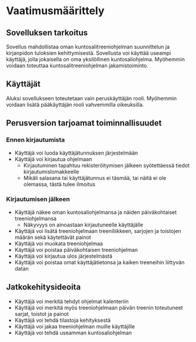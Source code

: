 # Vaatimusmäärittely

## Sovelluksen tarkoitus
Sovellus mahdollistaa oman kuntosalitreeniohjelman suunnittelun ja kirjanpidon tuloksien kehittymisestä. Sovellusta voi käyttää useampi käyttäjä, jolla jokaisella on oma yksilöllinen kuntosaliohjelma. Myöhemmin voidaan toteuttaa kuntosalitreeniohjelman jakamistoiminto.

## Käyttäjät
Aluksi sovellukseen toteutetaan vain peruskäyttäjän rooli. Myöhemmin voidaan lisätä pääkäyttäjän rooli vahvemmilla oikeuksilla.

## Perusversion tarjoamat toiminnallisuudet
### Ennen kirjautumista
- Käyttäjä voi luoda käyttäjätunnuksen järjestelmään
- Käyttäjä voi kirjautua ohjelmaan
  - Kirjautuminen tapahtuu rekisteröitymisen jälkeen syötettäessä tiedot kirjautumislomakkeelle
  - Mikäli salasana tai käyttäjätunnus ei täsmää, tai näitä ei ole olemassa, tästä tulee ilmoitus

### Kirjautumisen jälkeen
- Käyttäjä näkee oman kuntosaliohjelmansa ja näiden päiväkohtaiset treeniohjelmansa
  - Näkyvyys on ainoastaan kirjautuneelle käyttäjälle
- Käyttäjä voi lisätä treeniohjelmaan treeniliikkeen, sarjojen ja toistojen määrän sekä käytettävät painot
- Käyttäjä voi muokata treeniohjelmaa
- Käyttäjä voi poistaa päiväkohtaisen treeniohjelman
- Käyttäjä voi kirjautua ulos järjestelmästä
- Käyttäjä voi poistaa omat käyttäjätietonsa ja kaiken treeneihin liittyvän datan 

## Jatkokehitysideoita
- Käyttäjä voi merkitä tehdyt ohjelmat kalenteriin
- Käyttäjä voi merkitä myös treeniohjelmaan päivän treenin toteutuneet sarjat, toistot ja painot
- Käyttäjä voi tehdä tilastoja kehityksestä
- Käyttäjä voi jakaa treeniohjelman muille käyttäjille
- Käyttäjä voi tehdä useamman kuntosaliohjelman